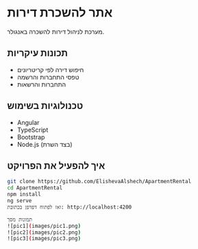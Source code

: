 # אתר להשכרת דירות

מערכת לניהול דירות להשכרה באנגולר.

## תכונות עיקריות

- חיפוש דירה לפי קריטריונים
- טפסי התחברות והרשמה
- התחברות והרשאות

## טכנולוגיות בשימוש

- Angular
- TypeScript
- Bootstrap
- Node.js (בצד השרת)

## איך להפעיל את הפרויקט

```bash
git clone https://github.com/ElishevaAlshech/ApartmentRental
cd ApartmentRental
npm install
ng serve
ואז לפתוח דפדפן בכתובת: http://localhost:4200

תמונות מסך
![pic1](images/pic1.png)
![pic2](images/pic2.png)
![pic3](images/pic3.png)

